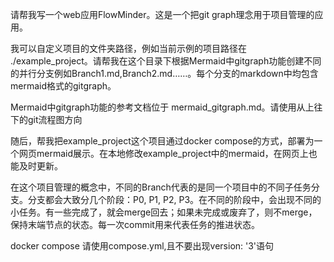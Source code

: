 请帮我写一个web应用FlowMinder。这是一个把git graph理念用于项目管理的应用。

我可以自定义项目的文件夹路径，例如当前示例的项目路径在 ./example_project。请帮我在这个目录下根据Mermaid中gitgraph功能创建不同的并行分支例如Branch1.md,Branch2.md……。每个分支的markdown中均包含mermaid格式的gitgraph。

Mermaid中gitgraph功能的参考文档位于 mermaid_gitgraph.md。请使用从上往下的git流程图方向


随后，帮我把example_project这个项目通过docker compose的方式，部署为一个网页mermaid展示。在本地修改example_project中的mermaid，在网页上也能及时更新。

在这个项目管理的概念中，不同的Branch代表的是同一个项目中的不同子任务分支。分支都会大致分几个阶段：P0, P1, P2, P3。在不同的阶段中，会出现不同的小任务。有一些完成了，就会merge回去；如果未完成或废弃了，则不merge，保持末端节点的状态。每一次commit用来代表任务的推进状态。

docker compose 请使用compose.yml,且不要出现version: '3'语句